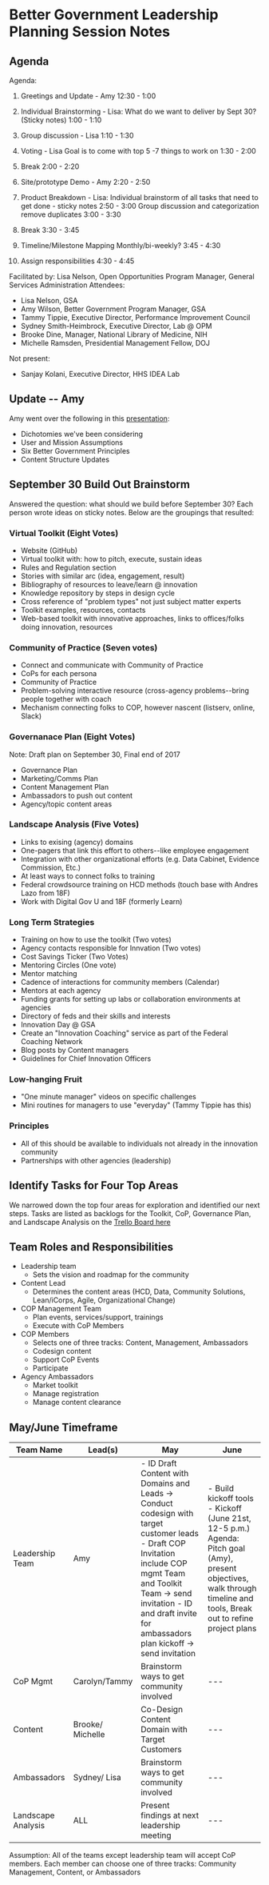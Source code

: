 # Better Government Leadership Planning Session Notes

## Agenda
Agenda: 
1. Greetings and Update - Amy					                                    12:30 - 1:00

2. Individual Brainstorming - Lisa: What do we want to deliver by Sept 30? (Sticky notes)				            1:00 - 1:10

3. Group discussion - Lisa					                                        1:10 - 1:30
	
4. Voting - Lisa Goal is to come with top 5 -7 things to work on	                        1:30 - 2:00

5. Break								                                                    2:00 - 2:20

6. Site/prototype Demo - Amy					                                      2:20 - 2:50

7. Product Breakdown - Lisa: Individual brainstorm of all tasks that need to get done - sticky notes	2:50 - 3:00
  Group discussion and categorization	
  remove duplicates					                                              3:00 - 3:30
			
8. Break								                                                    3:30 - 3:45
9. Timeline/Milestone Mapping Monthly/bi-weekly?					                  3:45 - 4:30
10. Assign responsibilities					                                        4:30 - 4:45

Facilitated by: Lisa Nelson, Open Opportunities Program Manager, General Services Administration
Attendees: 
* Lisa Nelson, GSA
* Amy Wilson, Better Government Program Manager, GSA
* Tammy Tippie, Executive Director, Performance Improvement Council
* Sydney Smith-Heimbrock, Executive Director, Lab @ OPM
* Brooke Dine, Manager, National Library of Medicine, NIH
* Michelle Ramsden, Presidential Management Fellow, DOJ

Not present:
* Sanjay Kolani, Executive Director, HHS IDEA Lab

## Update -- Amy 

Amy went over the following in this [presentation](https://github.com/18F/better-government/blob/master/leadership-meetings/%5B5.10%5D%20Better%20Government%20Leadership%20Meeting.pdf):
* Dichotomies we've been considering
* User and Mission Assumptions
* Six Better Government Principles
* Content Structure Updates

## September 30 Build Out Brainstorm

Answered the question: what should we build before September 30? Each person wrote ideas on sticky notes. Below are the groupings that resulted:

### Virtual Toolkit (Eight Votes)
* Website (GitHub)
* Virtual toolkit with: how to pitch, execute, sustain ideas
* Rules and Regulation section
* Stories with similar arc (idea, engagement, result)
* Bibliography of resources to leave/learn @ innovation
* Knowledge repository by steps in design cycle
* Cross reference of "problem types" not just subject matter experts
* Toolkit examples, resources, contacts
* Web-based toolkit with innovative approaches, links to offices/folks doing innovation, resources

### Community of Practice (Seven votes)

* Connect and communicate with Community of Practice
* CoPs for each persona
* Community of Practice
* Problem-solving interactive resource (cross-agency problems--bring people together with coach
* Mechanism connecting folks to COP, however nascent (listserv, online, Slack)

### Governanace Plan (Eight Votes) 
Note: Draft plan on September 30, Final end of 2017

* Governance Plan
* Marketing/Comms Plan
* Content Management Plan
* Ambassadors to push out content
* Agency/topic content areas

### Landscape Analysis (Five Votes)

* Links to exising (agency) domains
* One-pagers that link this effort to others--like employee engagement
* Integration with other organizational efforts (e.g. Data Cabinet, Evidence Commission, Etc.)
* At least ways to connect folks to training
* Federal crowdsource training on HCD methods (touch base with Andres Lazo from 18F)
* Work with Digital Gov U and 18F (formerly Learn)

### Long Term Strategies 

* Training on how to use the toolkit (Two votes)
* Agency contacts responsible for Innvation (Two votes)
* Cost Savings Ticker (Two Votes)
* Mentoring Circles (One vote)
* Mentor matching
* Cadence of interactions for community members (Calendar)
* Mentors at each agency
* Funding grants for setting up labs or collaboration environments at agencies
* Directory of feds and their skills and interests
* Innovation Day @ GSA
* Create an "Innovation Coaching" service as part of the Federal Coaching Network
* Blog posts by Content managers
* Guidelines for Chief Innovation Officers

### Low-hanging Fruit
* "One minute manager" videos on specific challenges
* Mini routines for managers to use "everyday" (Tammy Tippie has this)

### Principles
* All of this should be available to individuals not already in the innovation community
* Partnerships with other agencies (leadership)

## Identify Tasks for Four Top Areas
We narrowed down the top four areas for exploration and identified our next steps. Tasks are listed as backlogs for the Toolkit, CoP, Governance Plan, and Landscape Analysis on the [Trello Board here](https://trello.com/b/WTEhZJIy/better-gov-t-leadership-team-tasks)

## Team Roles and Responsibilities

* Leadership team
  * Sets the vision and roadmap for the community
* Content Lead
  * Determines the content areas (HCD, Data, Community Solutions, Lean/iCorps, Agile, Organizational Change)
* COP Management Team
  * Plan events, services/support, trainings
  * Execute with CoP Members
* COP Members
  * Selects one of three tracks: Content, Management, Ambassadors
  * Codesign content
  * Support CoP Events
  * Participate
* Agency Ambassadors
  * Market toolkit
  * Manage registration
  * Manage content clearance 
  
## May/June Timeframe

| Team Name | Lead(s) | May | June |
| --- | --- | --- | --- |
| Leadership Team | Amy |- ID Draft Content  with Domains and Leads →  Conduct codesign with target customer leads <br> - Draft COP Invitation include COP mgmt Team and Toolkit Team → send invitation - ID and draft invite for ambassadors plan kickoff → send invitation  |- Build kickoff tools <br> - Kickoff (June 21st, 12-5 p.m.) Agenda: Pitch goal (Amy), present objectives, walk through timeline and tools, Break out to refine project plans|
| CoP Mgmt | Carolyn/Tammy | Brainstorm ways to get community involved |---|
| Content | Brooke/ Michelle | Co-Design Content Domain with Target Customers |---|
| Ambassadors | Sydney/ Lisa | Brainstorm ways to get community involved |---|
| Landscape Analysis | ALL | Present findings at next leadership meeting |---|

Assumption: All of the teams except leadership team will accept CoP members. Each member can choose one of three tracks: Community Management, Content, or Ambassadors


